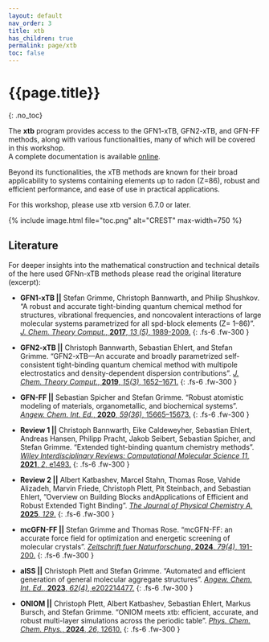 ```yaml
---
layout: default
nav_order: 3
title: xtb
has_children: true
permalink: page/xtb
toc: false
---
```

# {{page.title}}
{: .no_toc}


The **xtb** program provides access to the GFN1-xTB, GFN2-xTB, and GFN-FF methods, along with various functionalities, many of which will be covered in this workshop.  
A complete documentation is available [online](https://xtb-docs.readthedocs.io/en/latest/index.html).  

Beyond its functionalities, the xTB methods are known for their broad applicability to systems containing elements up to radon (Z=86), robust and efficient performance, and ease of use in practical applications.  

For this workshop, please use xtb version 6.7.0 or later.  

{% include image.html file="toc.png" alt="CREST" max-width=750 %}


## Literature

For deeper insights into the mathematical construction and technical details of the here used GFNn-xTB methods please read the original literature (excerpt):


- **GFN1-xTB ||** Stefan Grimme, Christoph Bannwarth, and Philip Shushkov. “A robust and accurate tight-binding quantum chemical method for structures, vibrational frequencies, and noncovalent interactions of large molecular systems parametrized for all spd-block elements (Z= 1–86)”.
[*J. Chem. Theory Comput.*, **2017**, *13 (5)*, 1989-2009.](https://doi.org/10.1021/acs.jctc.7b00118)
{: .fs-6 .fw-300 }

- **GFN2-xTB ||** Christoph Bannwarth, Sebastian Ehlert, and Stefan Grimme. “GFN2-xTB—An accurate and broadly parametrized self-consistent tight-binding quantum chemical method with multipole electrostatics and density-dependent dispersion contributions”. 
[*J. Chem. Theory Comput.*, **2019**, *15(3)*, 1652–1671.](https://doi.org/10.1021/acs.jctc.8b01176)
{: .fs-6 .fw-300 }

- **GFN-FF ||** Sebastian Spicher and Stefan Grimme. “Robust atomistic modeling of materials, organometallic, and biochemical systems”. 
[*Angew. Chem. Int. Ed.*, **2020**,  *59(36)*, 15665–15673.](https://doi.org/10.1002/anie.202004239)
{: .fs-6 .fw-300 }

- **Review 1 ||** Christoph Bannwarth, Eike Caldeweyher, Sebastian Ehlert, Andreas Hansen, Philipp Pracht, Jakob Seibert, Sebastian Spicher, and Stefan Grimme. “Extended tight-binding quantum chemistry methods”.
[*Wiley Interdisciplinary Reviews: Computational Molecular Science 11*, **2021**, *2*,  e1493.](https://doi.org/10.1002/wcms.1493)
{: .fs-6 .fw-300 }

- **Review 2 ||** Albert Katbashev, Marcel Stahn, Thomas Rose, Vahide Alizadeh, Marvin Friede, Christoph Plett, Pit Steinbach, and Sebastian Ehlert, ”Overview on Building Blocks andApplications of Efficient and Robust Extended Tight Binding”.
[*The Jpurnal of Physical Chemistry A*, **2025**, *129*.](https://pubs.acs.org/doi/10.1021/acs.jpca.4c08263)
{: .fs-6 .fw-300 }

- **mcGFN-FF ||** Stefan Grimme and Thomas Rose. “mcGFN-FF: an accurate force field for optimization and energetic screening of molecular crystals”. 
[*Zeitschrift fuer Naturforschung*, **2024**, *79(4)*, 191-200.](https://doi.org/10.1515/znb-2023-0088)
{: .fs-6 .fw-300 }

- **aISS ||** Christoph Plett and Stefan Grimme. “Automated and efficient generation of general molecular aggregate structures”. 
[*Angew. Chem. Int. Ed.*, **2023**, *62(4)*, e202214477.](https://doi.org/10.1002/anie.202214477)
{: .fs-6 .fw-300 }

- **ONIOM ||** Christoph Plett, Albert Katbashev, Sebastian Ehlert, Markus Bursch, and Stefan Grimme. “ONIOM meets xtb: efficient, accurate, and robust multi-layer simulations across the periodic table”. 
[*Phys. Chem. Chem. Phys.*, **2024**, *26*, 12610.](https://doi.org/10.1039/D3CP02178E)
{: .fs-6 .fw-300 }
